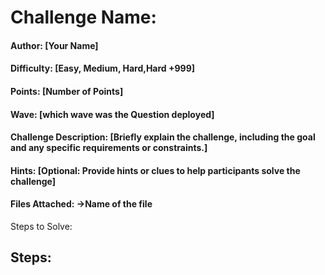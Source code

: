 # Challenge Name: 
#### Author: [Your Name]

#### Difficulty: [Easy, Medium, Hard,Hard +999]

#### Points: [Number of Points]

#### Wave: [which wave was the Question deployed]


#### Challenge Description: [Briefly explain the challenge, including the goal and any specific requirements or constraints.]
#### Hints: [Optional: Provide hints or clues to help participants solve the challenge]

#### Files Attached: ->Name of the file
Steps to Solve:

## Steps:


